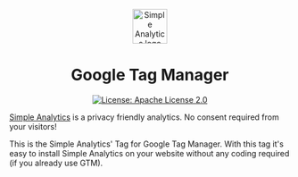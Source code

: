 <p align="center">
  <a href="https://simpleanalytics.com/?ref=github.com/simpleanalytics/googletagmanager">
    <img src="https://assets.simpleanalytics.com/images/logos/logo-github-readme.png" alt="Simple Analytics logo" height="62" />
  </a>
</p>

<p align="center">
  <h1 align="center">Google Tag Manager</h1>
  <p align="center">
    <a href="https://github.com/simpleanalytics/googletagmanager/blob/main/LICENSE">
      <img alt="License: Apache License 2.0" src="https://img.shields.io/badge/license-Apache%20License%202.0-brightgreen.svg" target="_blank" />
    </a>
  </p>
</p>

[Simple Analytics](https://simpleanalytics.com/) is a privacy friendly analytics. No consent required from your visitors!

This is the Simple Analytics' Tag for Google Tag Manager. With this tag it's easy to install Simple Analytics on your website without any coding required (if you already use GTM).
